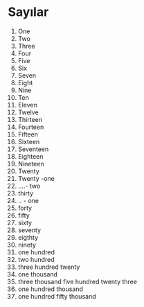 # Sayılar
1. One
2. Two
3. Three
4. Four
5. Five
6. Six
7. Seven
8. Eight
9. Nine
10. Ten
11. Eleven
12. Twelve
13. Thirteen
14. Fourteen
15. Fifteen
16. Sixteen
17. Seventeen
18. Eighteen
19. Nineteen
20. Twenty
21. Twenty -one
22. ....- two
30. thirty 
31. .. - one
40. forty
50. fifty
60. sixty
70. seventy
80. eigthty 
90. ninety
100. one hundred
200. two hundred
320. three hundred twenty
1000. one thousand
3523. three thousand five hundred twenty three
100000. one hundred thousand
150000. one hundred fifty thousand

